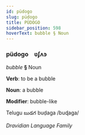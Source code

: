 ```yaml
---
id: püdogo
slug: püdogo
title: PÜDOGO
sidebar_position: 598
hoverText: bubble § Noun
---
```


### püdogo&emsp;<span kind="abugida">ʋʄʌꜿ</span>

*bubble* **§** Noun

**Verb**: to be a bubble

**Noun**: a bubble

**Modifier**: bubble-like

Telugu బుడగ buḍaga /buɖaga/

*Dravidian Language Family*
